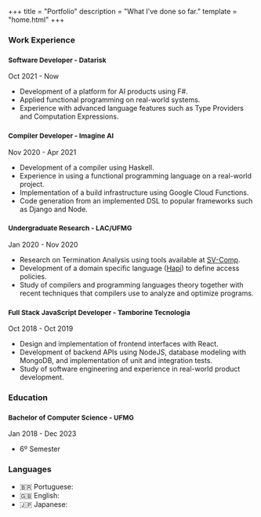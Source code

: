 +++
title = "Portfolio"
description = "What I've done so far."
template = "home.html"
+++

<h3 class="post-subtitle">
    Work Experience
</h3>

<div class="posts">

  <div class="post">
    <h3 class="post-title">
      <small>
        Software Developer - Datarisk
      </small>
    </h3>
    <span class="post-date">Oct 2021 - Now</span>
    <ul>
      <li>Development of a platform for AI products using F#.</li>
      <li>Applied functional programming on real-world systems.</li>
      <li>Experience with advanced language features such as Type Providers and Computation Expressions.</li>
  </ul>
  
  </div>
  <div class="post">
    <h3 class="post-title">
      <small>
        Compiler Developer - Imagine AI
      </small>
    </h3>
    <span class="post-date">Nov 2020 - Apr 2021</span>
    <ul>
      <li>Development of a compiler using Haskell.</li>
      <li>Experience in using a functional programming language on a real-world project.</li>
      <li>Implementation of a build infrastructure using Google Cloud Functions.</li>
      <li>Code generation from an implemented DSL to popular frameworks such as Django and Node.</li>
  </ul>
  </div>

  <div class="post">
    <h3 class="post-title">
      <small>
        Undergraduate Research - LAC/UFMG
      </small>
    </h3>
    <span class="post-date">Jan 2020 - Nov 2020</span>
    <ul>
      <li>Research on Termination Analysis using tools available at <a href="https://sv-comp.sosy-lab.org">SV-Comp</a>.</li>
      <li>Development of a domain specific language (<a href="https://github.com/lac-dcc/hapi">Hapi</a>) to define access policies.</li>
      <li>Study of compilers and programming languages theory together with recent techniques that compilers use to analyze and optimize programs.</li>
  </ul>
  </div>

  <div class="post">
    <h3 class="post-title">
      <small>
        Full Stack JavaScript Developer - Tamborine Tecnologia
      </small>
    </h3>
    <span class="post-date">Oct 2018 - Oct 2019</span>
    <ul>
      <li>Design and implementation of frontend interfaces with React.</li>
      <li>Development of backend APIs using NodeJS, database modeling with MongoDB, and implementation of unit and integration tests.</li>
      <li>Study of software engineering and experience in real-world product development.</li>
    </ul>
  </div>
</div>


<h3 class="post-subtitle">
    Education
</h3>

<div class="posts">
  <div class="post">
    <h3 class="post-title">
      <small>
        Bachelor of Computer Science - UFMG
      </small>
    </h3>
    <span class="post-date">Jan 2018 - Dec 2023</span>
    <ul>
      <li>6º Semester</li>
    </ul>
  </div>
</div>

<h3 class="post-subtitle">
    Languages
</h3>

<div class="posts">
  <div class="post">
    <ul>
      <li>
        <bold>🇧🇷 Portuguese:</bold> &nbsp;
        <span class="dot"></span>
        <span class="dot"></span>
        <span class="dot"></span>
        <span class="dot"></span>
        <span class="dot"></span>
      </li>
      <li>
        <bold>🇬🇧 English:</bold> &nbsp;&nbsp;&nbsp;&nbsp;&nbsp;&nbsp;&nbsp;
        <span class="dot"></span>
        <span class="dot"></span>
        <span class="dot"></span>
        <span class="dot"></span>
        <span class="dot"></span>
      </li>
      <li>
        <bold>🇯🇵 Japanese:</bold> &nbsp;&nbsp;&nbsp;
        <span class="dot"></span>
        <span class="dot"></span>
        <span class="dot"></span>
        <span class="dot dot-gray"></span> 
        <span class="dot dot-gray"></span> 
      </li>
    </ul>
  </div>
</div>

